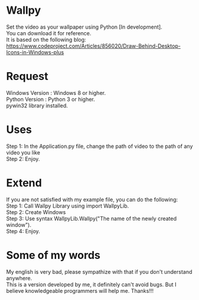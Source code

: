 # Wallpy 
Set the video as your wallpaper using Python [In development].<br/>
You can download it for reference.<br/>
It is based on the following blog: https://www.codeproject.com/Articles/856020/Draw-Behind-Desktop-Icons-in-Windows-plus
# Request
Windows Version : Windows 8 or higher.<br/>
Python Version : Python 3 or higher.<br/>
pywin32 library installed.
# Uses
Step 1: In the Application.py file, change the path of video to the path of any video you like<br/>
Step 2: Enjoy.
# Extend
If you are not satisfied with my example file, you can do the following:<br/>
Step 1: Call Wallpy Library using import WallpyLib.<br/>
Step 2: Create Windows<br/>
Step 3: Use syntax WallpyLib.Wallpy("The name of the newly created window").<br/>
Step 4: Enjoy.<br/>
# Some of my words
My english is very bad, please sympathize with that if you don't understand anywhere.<br/>
This is a version developed by me, it definitely can't avoid bugs. But I believe knowledgeable programmers will help me. Thanks!!!<br/>




